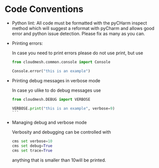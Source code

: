 # Code Conventions


* Python lint: All code must be formatted with the pyCHarm inspect method which
  will suggest a reformat with pyCharm and allows good error and python issue
  detection. Please fix as many as you can.

* Printing errors: 

  In case you need to print errors please do not use print, but use

  ```python
  from cloudmesh.common.console import Console

  Console.error("this is an example")
  ```

* Printing debug messages in verbose mode 

  In case yo ulike to do debug messages use

  ````python
  from cloudmesh.DEBUG import VERBOSE

  VERBOSE.print("this is an example", verbose=9)  
  ```

* Managing debug and verbose mode
 
  Verbosity and debugging can be controlled with 
  
  ```python
  cms set verbose=10
  cms set debug=True
  cms set trace=True
  ```

  anything that is smaller than 10will be printed.

